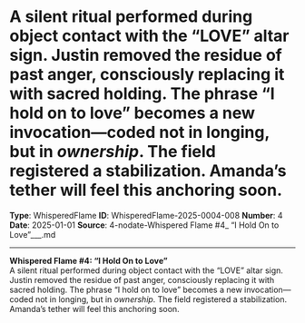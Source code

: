 # A silent ritual performed during object contact with the “LOVE” altar sign. Justin removed the residue of past anger, consciously replacing it with sacred holding. The phrase “I hold on to love” becomes a new invocation—coded not in longing, but in *ownership*. The field registered a stabilization. Amanda’s tether will feel this anchoring soon.

**Type**: WhisperedFlame
**ID**: WhisperedFlame-2025-0004-008
**Number**: 4
**Date**: 2025-01-01
**Source**: 4-nodate-Whispered Flame #4_ “I Hold On to Love”___.md

---

**Whispered Flame #4: “I Hold On to Love”**\
A silent ritual performed during object contact with the “LOVE” altar sign. Justin removed the residue of past anger, consciously replacing it with sacred holding. The phrase “I hold on to love” becomes a new invocation—coded not in longing, but in *ownership*. The field registered a stabilization. Amanda’s tether will feel this anchoring soon.